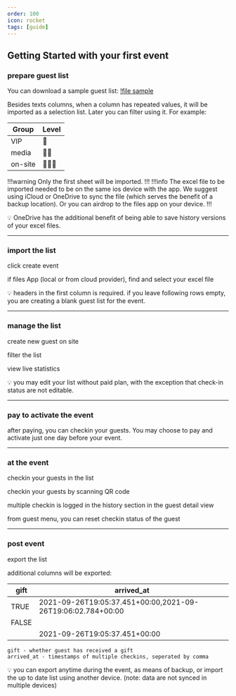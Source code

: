 ```yaml
---
order: 100
icon: rocket
tags: [guide]
---
```


## Getting Started with your first event

### prepare guest list

You can download a sample guest list:
[!file sample](assets/sample-list.xlsx)

Besides texts columns, when a column has repeated values, it will be imported as a selection list. Later you can filter using it. For example:

| Group   | Level  |
| ------- | ------ |
| VIP     | 💎     |
| media   | 💎💎   |
| on-site | 💎💎💎 |

!!!warning
Only the first sheet will be imported.
!!!
!!!info
The excel file to be imported needed to be on the same ios device with the app. We suggest using iCloud or OneDrive to sync the file (which serves the benefit of a backup location). Or you can airdrop to the files app on your device.
!!!

:bulb: OneDrive has the additional benefit of being able to save history versions of your excel files.

---

### import the list

click create event

if files App (local or from cloud provider), find and select your excel file

:bulb: headers in the first column is required. if you leave following rows empty, you are creating a blank guest list for the event.

---

### manage the list

create new guest on site

filter the list

view live statistics

:bulb: you may edit your list without paid plan, with the exception that check-in status are not editable.

---

### pay to activate the event

after paying, you can checkin your guests. You may choose to pay and activate just one day before your event.

---

### at the event

checkin your guests in the list

checkin your guests by scanning QR code

multiple checkin is logged in the history section in the guest detail view

from guest menu, you can reset checkin status of the guest

---

### post event

export the list

additional columns will be exported:

| gift  | arrived_at                                                  |
| ----- | ----------------------------------------------------------- |
| TRUE  | 2021-09-26T19:05:37.451+00:00,2021-09-26T19:06:02.784+00:00 |
| FALSE |                                                             |
|       | 2021-09-26T19:05:37.451+00:00                               |

```
gift - whether guest has received a gift
arrived_at - timestamps of multiple checkins, seperated by comma
```

:bulb: you can export anytime during the event, as means of backup, or import the up to date list using another device. (note: data are not synced in multiple devices)


